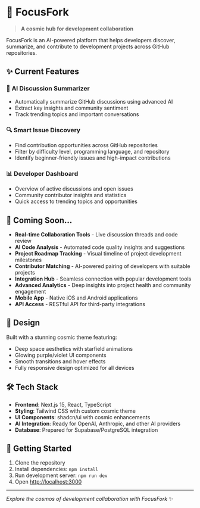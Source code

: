 # 🌟 FocusFork

> **A cosmic hub for development collaboration**

FocusFork is an AI-powered platform that helps developers discover, summarize, and contribute to development projects across GitHub repositories.

## ✨ Current Features

### 🤖 **AI Discussion Summarizer**
- Automatically summarize GitHub discussions using advanced AI
- Extract key insights and community sentiment
- Track trending topics and important conversations

### 🔍 **Smart Issue Discovery**
- Find contribution opportunities across GitHub repositories
- Filter by difficulty level, programming language, and repository
- Identify beginner-friendly issues and high-impact contributions

### 📊 **Developer Dashboard**
- Overview of active discussions and open issues
- Community contributor insights and statistics
- Quick access to trending topics and opportunities

## 🚀 Coming Soon...

- **Real-time Collaboration Tools** - Live discussion threads and code review
- **AI Code Analysis** - Automated code quality insights and suggestions  
- **Project Roadmap Tracking** - Visual timeline of project development milestones
- **Contributor Matching** - AI-powered pairing of developers with suitable projects
- **Integration Hub** - Seamless connection with popular development tools
- **Advanced Analytics** - Deep insights into project health and community engagement
- **Mobile App** - Native iOS and Android applications
- **API Access** - RESTful API for third-party integrations

## 🎨 Design

Built with a stunning cosmic theme featuring:
- Deep space aesthetics with starfield animations
- Glowing purple/violet UI components
- Smooth transitions and hover effects
- Fully responsive design optimized for all devices

## 🛠️ Tech Stack

- **Frontend**: Next.js 15, React, TypeScript
- **Styling**: Tailwind CSS with custom cosmic theme
- **UI Components**: shadcn/ui with cosmic enhancements
- **AI Integration**: Ready for OpenAI, Anthropic, and other AI providers
- **Database**: Prepared for Supabase/PostgreSQL integration

## 🌌 Getting Started

1. Clone the repository
2. Install dependencies: `npm install`
3. Run development server: `npm run dev`
4. Open [http://localhost:3000](http://localhost:3000)

---

*Explore the cosmos of development collaboration with FocusFork* ✨
